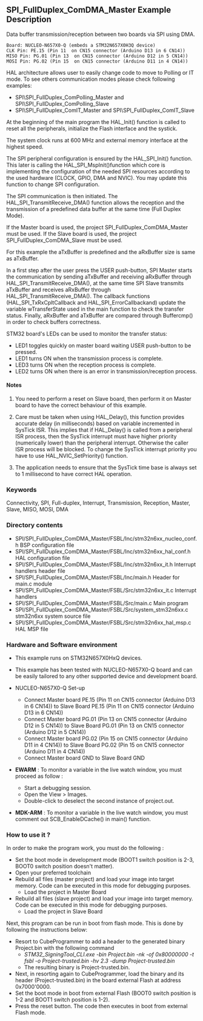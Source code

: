 ## <b>SPI_FullDuplex_ComDMA_Master Example Description</b>

Data buffer transmission/reception between two boards via SPI using DMA.

	Board: NUCLEO-N657X0-Q (embeds a STM32N657X0H3Q device)
	CLK Pin: PE.15 (Pin 11  on CN15 connector (Arduino D13 in 6 CN14))
	MISO Pin: PG.01 (Pin 13  on CN15 connector (Arduino D12 in 5 CN14))
	MOSI Pin: PG.02 (Pin 15  on CN15 connector (Arduino D11 in 4 CN14))

HAL architecture allows user to easily change code to move to Polling or IT
mode. To see others communication modes please check following examples:

- SPI\SPI_FullDuplex_ComPolling_Master and SPI\SPI_FullDuplex_ComPolling_Slave
- SPI\SPI_FullDuplex_ComIT_Master and SPI\SPI_FullDuplex_ComIT_Slave

At the beginning of the main program the HAL_Init() function is called to reset
all the peripherals, initialize the Flash interface and the systick.

The system clock runs at 600 MHz and external memory interface at the highest speed.

The SPI peripheral configuration is ensured by the HAL_SPI_Init() function.
This later is calling the HAL_SPI_MspInit()function which core is implementing
the configuration of the needed SPI resources according to the used hardware (CLOCK,
GPIO, DMA and NVIC). You may update this function to change SPI configuration.

The SPI communication is then initiated.
The HAL_SPI_TransmitReceive_DMA() function allows the reception and the
transmission of a predefined data buffer at the same time (Full Duplex Mode).

If the Master board is used, the project SPI_FullDuplex_ComDMA_Master must be used.
If the Slave board is used, the project SPI_FullDuplex_ComDMA_Slave must be used.

For this example the aTxBuffer is predefined and the aRxBuffer size is same as aTxBuffer.

In a first step after the user press the USER push-button, SPI Master starts the
communication by sending aTxBuffer and receiving aRxBuffer through
HAL_SPI_TransmitReceive_DMA(), at the same time SPI Slave transmits aTxBuffer
and receives aRxBuffer through HAL_SPI_TransmitReceive_DMA().
The callback functions (HAL_SPI_TxRxCpltCallback and HAL_SPI_ErrorCallbackand) update
the variable wTransferState used in the main function to check the transfer status.
Finally, aRxBuffer and aTxBuffer are compared through Buffercmp() in order to
check buffers correctness.

STM32 board's LEDs can be used to monitor the transfer status:

 - LED1 toggles quickly on master board waiting USER push-button to be pressed.
 - LED1 turns ON when the transmission process is complete.
 - LED3 turns ON when the reception process is complete.
 - LED2 turns ON when there is an error in transmission/reception process.

#### <b>Notes</b>

 1. You need to perform a reset on Slave board, then perform it on Master board
    to have the correct behaviour of this example.

 2. Care must be taken when using HAL_Delay(), this function provides accurate delay (in milliseconds)
    based on variable incremented in SysTick ISR. This implies that if HAL_Delay() is called from
    a peripheral ISR process, then the SysTick interrupt must have higher priority (numerically lower)
    than the peripheral interrupt. Otherwise the caller ISR process will be blocked.
    To change the SysTick interrupt priority you have to use HAL_NVIC_SetPriority() function.

 3. The application needs to ensure that the SysTick time base is always set to 1 millisecond
    to have correct HAL operation.

### <b>Keywords</b>

Connectivity, SPI, Full-duplex, Interrupt, Transmission, Reception, Master, Slave, MISO, MOSI, DMA

### <b>Directory contents</b>

  - SPI/SPI_FullDuplex_ComDMA_Master/FSBL/Inc/stm32n6xx_nucleo_conf.h BSP configuration file
  - SPI/SPI_FullDuplex_ComDMA_Master/FSBL/Inc/stm32n6xx_hal_conf.h    HAL configuration file
  - SPI/SPI_FullDuplex_ComDMA_Master/FSBL/Inc/stm32n6xx_it.h          Interrupt handlers header file
  - SPI/SPI_FullDuplex_ComDMA_Master/FSBL/Inc/main.h                  Header for main.c module
  - SPI/SPI_FullDuplex_ComDMA_Master/FSBL/Src/stm32n6xx_it.c          Interrupt handlers
  - SPI/SPI_FullDuplex_ComDMA_Master/FSBL/Src/main.c                  Main program
  - SPI/SPI_FullDuplex_ComDMA_Master/FSBL/Src/system_stm32n6xx.c      stm32n6xx system source file
  - SPI/SPI_FullDuplex_ComDMA_Master/FSBL/Src/stm32n6xx_hal_msp.c     HAL MSP file

### <b>Hardware and Software environment</b>

  - This example runs on STM32N657X0HxQ devices.

  - This example has been tested with NUCLEO-N657X0-Q board and can be
    easily tailored to any other supported device and development board.

  - NUCLEO-N657X0-Q Set-up
    - Connect Master board PE.15 (Pin 11  on CN15 connector (Arduino D13 in 6 CN14)) to Slave Board PE.15 (Pin 11  on CN15 connector (Arduino D13 in 6 CN14))
    - Connect Master board PG.01 (Pin 13  on CN15 connector (Arduino D12 in 5 CN14)) to Slave Board PG.01 (Pin 13  on CN15 connector (Arduino D12 in 5 CN14))
    - Connect Master board PG.02 (Pin 15  on CN15 connector (Arduino D11 in 4 CN14)) to Slave Board PG.02 (Pin 15  on CN15 connector (Arduino D11 in 4 CN14))
    - Connect Master board GND  to Slave Board GND

  - **EWARM** : To monitor a variable in the live watch window, you must proceed as follow :
    - Start a debugging session.
    - Open the View > Images.
    - Double-click to deselect the second instance of project.out.

  - **MDK-ARM** : To monitor a variable in the live watch window, you must comment out SCB_EnableDCache() in main() function.

### <b>How to use it ?</b>

In order to make the program work, you must do the following :

 - Set the boot mode in development mode (BOOT1 switch position is 2-3, BOOT0 switch position doesn't matter).
 - Open your preferred toolchain
 - Rebuild all files (master project) and load your image into target memory. Code can be executed in this mode for debugging purposes.
    - Load the project in Master Board
 - Rebuild all files (slave project) and load your image into target memory. Code can be executed in this mode for debugging purposes.
    - Load the project in Slave Board

 Next, this program can be run in boot from flash mode. This is done by following the instructions below:
 
 - Resort to CubeProgrammer to add a header to the generated binary Project.bin with the following command
   - *STM32_SigningTool_CLI.exe -bin Project.bin -nk -of 0x80000000 -t fsbl -o Project-trusted.bin -hv 2.3 -dump Project-trusted.bin*
   - The resulting binary is Project-trusted.bin.
 - Next, in resorting again to CubeProgrammer, load the binary and its header (Project-trusted.bin) in the board external Flash at address 0x7000'0000.
 - Set the boot mode in boot from external Flash (BOOT0 switch position is 1-2 and BOOT1 switch position is 1-2).
 - Press the reset button. The code then executes in boot from external Flash mode.
